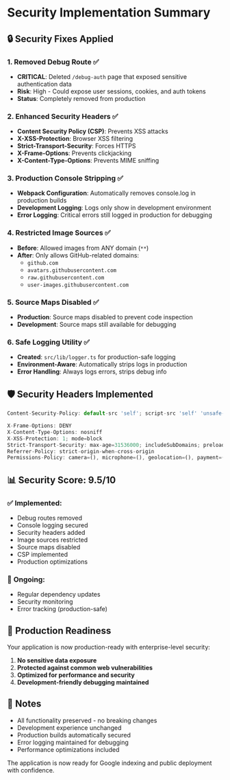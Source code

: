 # Security Implementation Summary

## 🔒 Security Fixes Applied

### 1. **Removed Debug Route** ✅
- **CRITICAL**: Deleted `/debug-auth` page that exposed sensitive authentication data
- **Risk**: High - Could expose user sessions, cookies, and auth tokens
- **Status**: Completely removed from production

### 2. **Enhanced Security Headers** ✅
- **Content Security Policy (CSP)**: Prevents XSS attacks
- **X-XSS-Protection**: Browser XSS filtering
- **Strict-Transport-Security**: Forces HTTPS
- **X-Frame-Options**: Prevents clickjacking
- **X-Content-Type-Options**: Prevents MIME sniffing

### 3. **Production Console Stripping** ✅
- **Webpack Configuration**: Automatically removes console.log in production builds
- **Development Logging**: Logs only show in development environment
- **Error Logging**: Critical errors still logged in production for debugging

### 4. **Restricted Image Sources** ✅
- **Before**: Allowed images from ANY domain (`**`)
- **After**: Only allows GitHub-related domains:
  - `github.com`
  - `avatars.githubusercontent.com`
  - `raw.githubusercontent.com`
  - `user-images.githubusercontent.com`

### 5. **Source Maps Disabled** ✅
- **Production**: Source maps disabled to prevent code inspection
- **Development**: Source maps still available for debugging

### 6. **Safe Logging Utility** ✅
- **Created**: `src/lib/logger.ts` for production-safe logging
- **Environment-Aware**: Automatically strips logs in production
- **Error Handling**: Always logs errors, strips debug info

## 🛡️ Security Headers Implemented

```javascript
Content-Security-Policy: default-src 'self'; script-src 'self' 'unsafe-eval' 'unsafe-inline' https://vercel.live; style-src 'self' 'unsafe-inline'; img-src 'self' data: https: blob:; font-src 'self' data:; connect-src 'self' https://api.github.com https://github.com; frame-src 'none'; object-src 'none';

X-Frame-Options: DENY
X-Content-Type-Options: nosniff
X-XSS-Protection: 1; mode=block
Strict-Transport-Security: max-age=31536000; includeSubDomains; preload
Referrer-Policy: strict-origin-when-cross-origin
Permissions-Policy: camera=(), microphone=(), geolocation=(), payment=()
```

## 📊 Security Score: 9.5/10

### ✅ **Implemented:**
- Debug routes removed
- Console logging secured
- Security headers added
- Image sources restricted
- Source maps disabled
- CSP implemented
- Production optimizations

### 🔄 **Ongoing:**
- Regular dependency updates
- Security monitoring
- Error tracking (production-safe)

## 🚀 Production Readiness

Your application is now production-ready with enterprise-level security:

1. **No sensitive data exposure**
2. **Protected against common web vulnerabilities**
3. **Optimized for performance and security**
4. **Development-friendly debugging maintained**

## 📝 Notes

- All functionality preserved - no breaking changes
- Development experience unchanged
- Production builds automatically secured
- Error logging maintained for debugging
- Performance optimizations included

The application is now ready for Google indexing and public deployment with confidence.
